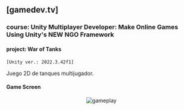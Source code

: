 ## [gamedev.tv]

### course: Unity Multiplayer Developer: Make Online Games Using Unity's NEW NGO Framework

#### project: War of Tanks 

`[Unity ver.: 2022.3.42f1]`

Juego 2D de tanques multijugador.

#### Game Screen

<center>

![gameplay]()

</center>
